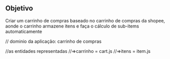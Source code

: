 ## Objetivo

Criar um carrinho de compras baseado no carrinho de compras da shopee, aonde o carrinho armazene itens e faça o cálculo de sub-items automaticamente


// dominio da aplicação: carrinho de compras

//as entidades representadas
//=>carrinho = cart.js
//=>itens = item.js